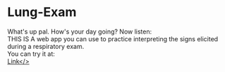 # Lung-Exam
What's up pal. How's your day going? Now listen: <br/> 
THIS IS A web app you can use to practice interpreting the signs elicited during a respiratory exam. <br/>
You can try it at: <br/>
<a href = "https://cold-pac.github.io/Lung-Exam/" target = "_blank">Link</>

